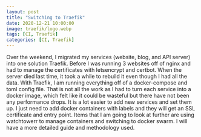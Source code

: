 ```yaml
---
layout: post
title: "Switching to Traefik"
date: 2020-12-21 10:00:00
image: traefik/logo.webp
tags: [CI, Traefik]
categories: [CI, Traefik]
---
```


Over the weekend, I migrated my services (website, blog, and API server) into one solution Traefik. Before I was running 3 websites off of nginx and had to manage the certificates with letsencrypt and certbot. When the server died last time, it took a while to rebuild it even though I had all the data. With Traefik, I am running everything off of a docker-compose and toml config file. That is not all the work as I had to turn each service into a docker image, which felt like it could be wasteful but there have not been any performance drops. It is a lot easier to add new services and set them up. I just need to add docker containers with labels and they will get an SSL certificate and entry point. Items that I am going to look at further are using watchtowerr to manage containers and switching to docker swarm. I will have a more detailed guide and methodology used.
